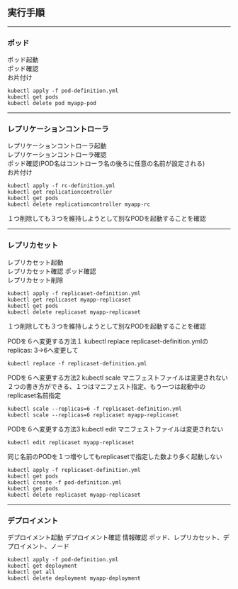 ## 実行手順

---
### ポッド
ポッド起動  
ポッド確認  
お片付け  
```
kubectl apply -f pod-definition.yml
kubectl get pods
kubectl delete pod myapp-pod
```
---
### レプリケーションコントローラ
レプリケーションコントローラ起動  
レプリケーションコントローラ確認  
ポッド確認(POD名はコントローラ名の後ろに任意の名前が設定される)  
お片付け  
```
kubectl apply -f rc-definition.yml
kubectl get replicationcontroller
kubectl get pods
kubectl delete replicationcontroller myapp-rc
```
１つ削除しても３つを維持しようとして別なPODを起動することを確認

---
### レプリカセット
レプリカセット起動  
レプリカセット確認
ポッド確認  
レプリカセット削除  
```
kubectl apply -f replicaset-definition.yml
kubectl get replicaset myapp-replicaset
kubectl get pods
kubectl delete replicaset myapp-replicaset
```
１つ削除しても３つを維持しようとして別なPODを起動することを確認

PODを６へ変更する方法１ kubectl replace
replicaset-definition.ymlの  replicas: 3→6へ変更して
```
kubectl replace -f replicaset-definition.yml
```

PODを６へ変更する方法2 kubectl scale マニフェストファイルは変更されない  
２つの書き方ができる、１つはマニフェスト指定、もう一つは起動中のreplicaset名前指定  
```
kubectl scale --replicas=6 -f replicaset-definition.yml
kubectl scale --replicas=6 replicaset myapp-replicaset
```
PODを６へ変更する方法3 kubectl edit マニフェストファイルは変更されない  
```
kubectl edit replicaset myapp-replicaset
```

同じ名前のPODを１つ増やしてもreplicasetで指定した数より多く起動しない  
```
kubectl apply -f replicaset-definition.yml
kubectl get pods
kubectl create -f pod-definition.yml
kubectl get pods
kubectl delete replicaset myapp-replicaset
```
---
### デプロイメント
デプロイメント起動
デプロイメント確認
情報確認 ポッド、レプリカセット、デプロイメント、ノード
```
kubectl apply -f pod-definition.yml
kubectl get deployment
kubectl get all
kubectl delete deployment myapp-deployment

```
